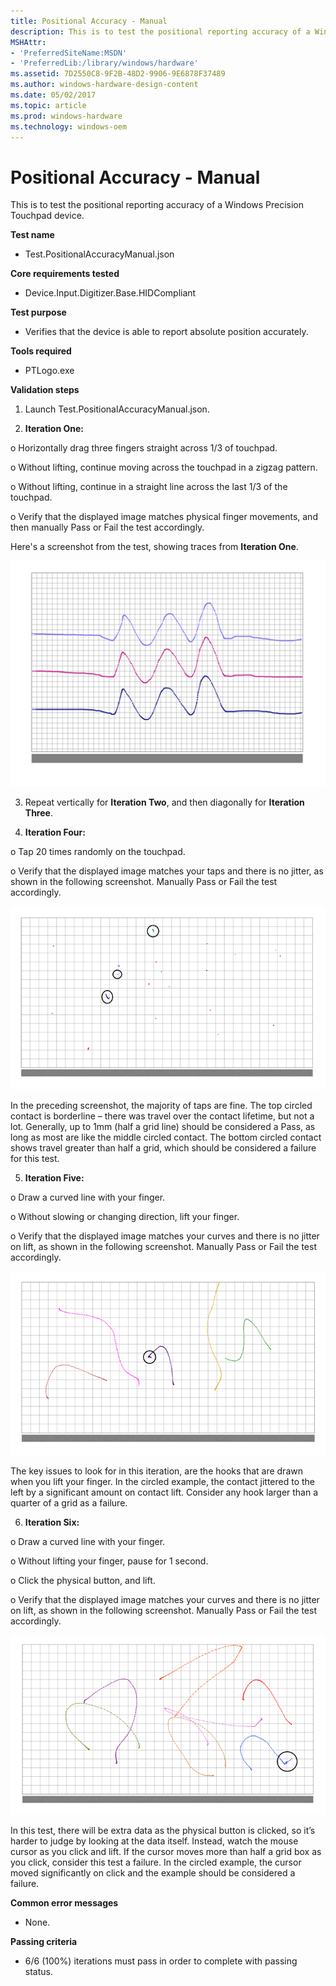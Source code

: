 ```yaml
---
title: Positional Accuracy - Manual
description: This is to test the positional reporting accuracy of a Windows Precision Touchpad device.
MSHAttr:
- 'PreferredSiteName:MSDN'
- 'PreferredLib:/library/windows/hardware'
ms.assetid: 7D2550C8-9F2B-48D2-9906-9E6878F37489
ms.author: windows-hardware-design-content
ms.date: 05/02/2017
ms.topic: article
ms.prod: windows-hardware
ms.technology: windows-oem
---
```


# Positional Accuracy - Manual


This is to test the positional reporting accuracy of a Windows Precision Touchpad device.

**Test name**

-   Test.PositionalAccuracyManual.json

**Core requirements tested**

-   Device.Input.Digitizer.Base.HIDCompliant

**Test purpose**

-   Verifies that the device is able to report absolute position accurately.

**Tools required**

-   PTLogo.exe

**Validation steps**

1. Launch Test.PositionalAccuracyManual.json.

2. **Iteration One:**

o Horizontally drag three fingers straight across 1/3 of touchpad.

o Without lifting, continue moving across the touchpad in a zigzag pattern.

o Without lifting, continue in a straight line across the last 1/3 of the touchpad.

o Verify that the displayed image matches physical finger movements, and then manually Pass or Fail the test accordingly.

Here's a screenshot from the test, showing traces from **Iteration One**.

![a screensot from the possitional accuracy test for a windows precision touchpad device, showing the result from performing iteration one.](../images/precision-test-posaccu1.png)

3. Repeat vertically for **Iteration Two**, and then diagonally for **Iteration Three**.

4. **Iteration Four:**

o Tap 20 times randomly on the touchpad.

o Verify that the displayed image matches your taps and there is no jitter, as shown in the following screenshot. Manually Pass or Fail the test accordingly.

![a screensot from the possitional accuracy test for a windows precision touchpad device, showing the result from performing iteration four.](../images/precision-test-posaccu4.png)

In the preceding screenshot, the majority of taps are fine. The top circled contact is borderline – there was travel over the contact lifetime, but not a lot. Generally, up to 1mm (half a grid line) should be considered a Pass, as long as most are like the middle circled contact. The bottom circled contact shows travel greater than half a grid, which should be considered a failure for this test.

5. **Iteration Five:**

o Draw a curved line with your finger.

o Without slowing or changing direction, lift your finger.

o Verify that the displayed image matches your curves and there is no jitter on lift, as shown in the following screenshot. Manually Pass or Fail the test accordingly.

![a screensot from the possitional accuracy test for a windows precision touchpad device, showing the result from performing iteration five.](../images/precision-test-posaccu5.png)

The key issues to look for in this iteration, are the hooks that are drawn when you lift your finger. In the circled example, the contact jittered to the left by a significant amount on contact lift. Consider any hook larger than a quarter of a grid as a failure.

6. **Iteration Six:**

o Draw a curved line with your finger.

o Without lifting your finger, pause for 1 second.

o Click the physical button, and lift.

o Verify that the displayed image matches your curves and there is no jitter on lift, as shown in the following screenshot. Manually Pass or Fail the test accordingly.

![a screensot from the possitional accuracy test for a windows precision touchpad device, showing the result from performing iteration six.](../images/precision-test-posaccu6.png)

In this test, there will be extra data as the physical button is clicked, so it’s harder to judge by looking at the data itself. Instead, watch the mouse cursor as you click and lift. If the cursor moves more than half a grid box as you click, consider this test a failure. In the circled example, the cursor moved significantly on click and the example should be considered a failure.

**Common error messages**

-   None.

**Passing criteria**

-   6/6 (100%) iterations must pass in order to complete with passing status.

 

 






